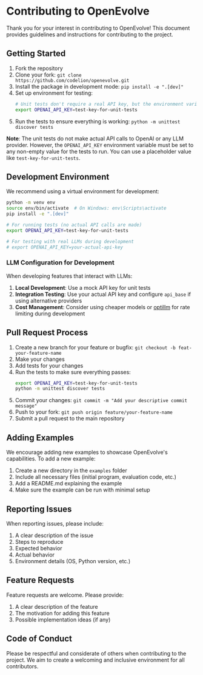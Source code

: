 # Contributing to OpenEvolve

Thank you for your interest in contributing to OpenEvolve! This document provides guidelines and instructions for contributing to the project.

## Getting Started

1. Fork the repository
2. Clone your fork: `git clone https://github.com/codelion/openevolve.git`
3. Install the package in development mode: `pip install -e ".[dev]"`
4. Set up environment for testing:
   ```bash
   # Unit tests don't require a real API key, but the environment variable must be set
   export OPENAI_API_KEY=test-key-for-unit-tests
   ```
5. Run the tests to ensure everything is working: `python -m unittest discover tests`

**Note**: The unit tests do not make actual API calls to OpenAI or any LLM provider. However, the `OPENAI_API_KEY` environment variable must be set to any non-empty value for the tests to run. You can use a placeholder value like `test-key-for-unit-tests`.

## Development Environment

We recommend using a virtual environment for development:

```bash
python -m venv env
source env/bin/activate  # On Windows: env\Scripts\activate
pip install -e ".[dev]"

# For running tests (no actual API calls are made)
export OPENAI_API_KEY=test-key-for-unit-tests

# For testing with real LLMs during development
# export OPENAI_API_KEY=your-actual-api-key
```

### LLM Configuration for Development

When developing features that interact with LLMs:

1. **Local Development**: Use a mock API key for unit tests
2. **Integration Testing**: Use your actual API key and configure `api_base` if using alternative providers
3. **Cost Management**: Consider using cheaper models or [optillm](https://github.com/codelion/optillm) for rate limiting during development

## Pull Request Process

1. Create a new branch for your feature or bugfix: `git checkout -b feat-your-feature-name`
2. Make your changes
3. Add tests for your changes
4. Run the tests to make sure everything passes:
   ```bash
   export OPENAI_API_KEY=test-key-for-unit-tests
   python -m unittest discover tests
   ```
5. Commit your changes: `git commit -m "Add your descriptive commit message"`
6. Push to your fork: `git push origin feature/your-feature-name`
7. Submit a pull request to the main repository

## Adding Examples

We encourage adding new examples to showcase OpenEvolve's capabilities. To add a new example:

1. Create a new directory in the `examples` folder
2. Include all necessary files (initial program, evaluation code, etc.)
3. Add a README.md explaining the example
4. Make sure the example can be run with minimal setup

## Reporting Issues

When reporting issues, please include:

1. A clear description of the issue
2. Steps to reproduce
3. Expected behavior
4. Actual behavior
5. Environment details (OS, Python version, etc.)

## Feature Requests

Feature requests are welcome. Please provide:

1. A clear description of the feature
2. The motivation for adding this feature
3. Possible implementation ideas (if any)

## Code of Conduct

Please be respectful and considerate of others when contributing to the project. We aim to create a welcoming and inclusive environment for all contributors.
